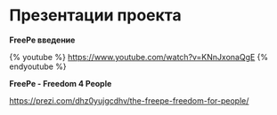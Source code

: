 # Презентации проекта

**FreePe введение**

{% youtube %} https://www.youtube.com/watch?v=KNnJxonaQgE {% endyoutube %}

**FreePe - Freedom 4 People** 

https://prezi.com/dhz0yujgcdhv/the-freepe-freedom-for-people/
